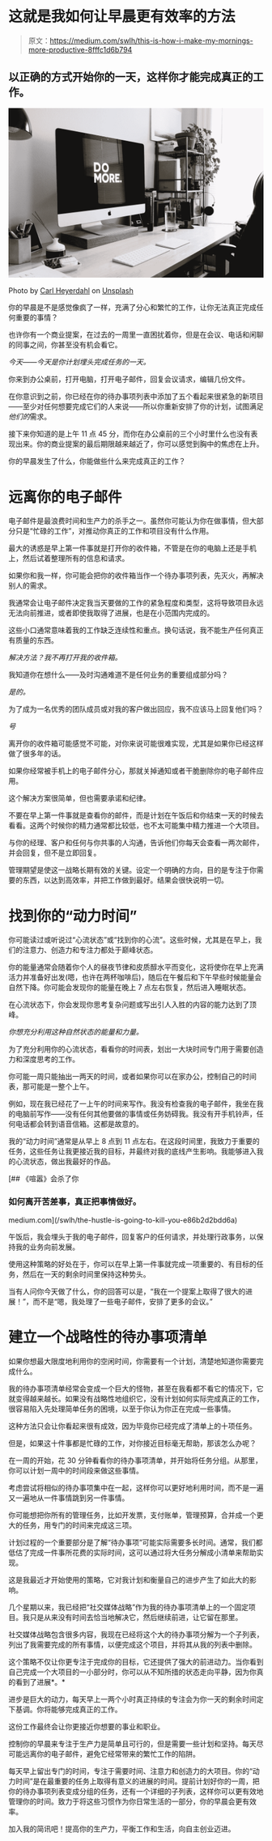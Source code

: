 # 这就是我如何让早晨更有效率的方法

> 原文：<https://medium.com/swlh/this-is-how-i-make-my-mornings-more-productive-8fffc1d6b794>

## 以正确的方式开始你的一天，这样你才能完成真正的工作。

![](img/cd8c38da27c30958c00773d462439a2e.png)

Photo by [Carl Heyerdahl](https://unsplash.com/@carlheyerdahl?utm_source=medium&utm_medium=referral) on [Unsplash](https://unsplash.com?utm_source=medium&utm_medium=referral)

你的早晨是不是感觉像疯了一样，充满了分心和繁忙的工作，让你无法真正完成任何重要的事情？

也许你有一个商业提案，在过去的一周里一直困扰着你，但是在会议、电话和闲聊的同事之间，你甚至没有机会看它。

*今天——今天是你计划埋头完成任务的一天。*

你来到办公桌前，打开电脑，打开电子邮件，回复会议请求，编辑几份文件。

在你意识到之前，你已经在你的待办事项列表中添加了五个看起来很紧急的新项目——至少对任何想要完成它们的人来说——所以你重新安排了你的计划，试图满足*他们的*需求。

接下来你知道的是上午 11 点 45 分，而你在办公桌前的三个小时里什么也没有表现出来。你的商业提案的最后期限越来越近了，你可以感觉到胸中的焦虑在上升。

你的早晨发生了什么，你能做些什么来完成真正的工作？

# 远离你的电子邮件

电子邮件是最浪费时间和生产力的杀手之一。虽然你可能认为你在做事情，但大部分只是“忙碌的工作”，对推动你真正的工作和项目没有什么作用。

最大的诱惑是早上第一件事就是打开你的收件箱，不管是在你的电脑上还是手机上，然后试着整理所有的信息和请求。

如果你和我一样，你可能会把你的收件箱当作一个待办事项列表，先灭火，再解决别人的需求。

我通常会让电子邮件决定我当天要做的工作的紧急程度和类型，这将导致项目永远无法向前推进，或者即使我取得了进展，也是在小范围内完成的。

这些小口通常意味着我的工作缺乏连续性和重点。换句话说，我不能生产任何真正有质量的东西。

*解决方法？我不再打开我的收件箱。*

我知道你在想什么——及时沟通难道不是任何业务的重要组成部分吗？

*是的。*

为了成为一名优秀的团队成员或对我的客户做出回应，我不应该马上回复他们吗？

*号*

离开你的收件箱可能感觉不可能，对你来说可能很难实现，尤其是如果你已经这样做了很多年的话。

如果你经常被手机上的电子邮件分心，那就关掉通知或者干脆删除你的电子邮件应用。

这个解决方案很简单，但也需要承诺和纪律。

不要在早上第一件事就是查看你的邮件，而是计划在午饭后和你结束一天的时候去看看。这两个时候你的精力通常都比较低，也不太可能集中精力推进一个大项目。

与你的经理、客户和任何与你共事的人沟通，告诉他们你每天会查看一两次邮件，并会回复，但不是立即回复。

管理期望是使这一战略长期有效的关键。设定一个明确的方向，目的是专注于你需要的东西，以达到高效率，并把工作做到最好。结果会很快说明一切。

# 找到你的“动力时间”

你可能读过或听说过“心流状态”或“找到你的心流”。这些时候，尤其是在早上，我们的注意力、创造力和专注力都处于巅峰状态。

你的能量通常会随着你个人的昼夜节律和皮质醇水平而变化，这将使你在早上充满活力并准备好出发(嗯，也许在两杯咖啡后)，随后在午餐后和下午早些时候能量会自然下降。你可能会发现你的能量在晚上 7 点左右恢复，然后进入睡眠状态。

在心流状态下，你会发现你思考复杂问题或写出引人入胜的内容的能力达到了顶峰。

*你想充分利用这种自然状态的能量和力量。*

为了充分利用你的心流状态，看看你的时间表，划出一大块时间专门用于需要创造力和深度思考的工作。

你可能一周只能抽出一两天的时间，或者如果你可以在家办公，控制自己的时间表，那可能是一整个上午。

例如，现在我已经花了一上午的时间来写作。我没有检查我的电子邮件，我坐在我的电脑前写作——没有任何其他要做的事情或任务妨碍我。我没有开手机铃声，任何电话都会转到语音信箱。这都是故意的。

我的“动力时间”通常是从早上 8 点到 11 点左右。在这段时间里，我致力于重要的任务，这些任务让我更接近我的目标，并最终对我的底线产生影响。我能够进入我的心流状态，做出我最好的作品。

[](/swlh/the-hustle-is-going-to-kill-you-e86b2d2bdd6a) [## 《喧嚣》会杀了你

### 如何离开苦差事，真正把事情做好。

medium.com](/swlh/the-hustle-is-going-to-kill-you-e86b2d2bdd6a) 

午饭后，我会埋头于我的电子邮件，回复客户的任何请求，并处理行政事务，以保持我的业务向前发展。

使用这种策略的好处在于，你可以在早上第一件事就完成一项重要的、有目标的任务，然后在一天的剩余时间里保持这种势头。

当有人问你今天做了什么，你的回答可以是，“我在一个提案上取得了很大的进展！”，而不是“嗯，我处理了一些电子邮件，安排了更多的会议。”

# 建立一个战略性的待办事项清单

如果你想最大限度地利用你的空闲时间，你需要有一个计划，清楚地知道你需要完成什么。

我的待办事项清单经常会变成一个巨大的怪物，甚至在我看都不看它的情况下，它就变得越来越长。如果没有战略性地组织它，没有计划如何实际完成真正的工作，很容易陷入先处理简单任务的困境，以至于你认为你正在完成一些事情。

这种方法只会让你看起来很有成效，因为毕竟你已经完成了清单上的十项任务。

但是，如果这十件事都是忙碌的工作，对你接近目标毫无帮助，那该怎么办呢？

在一周的开始，花 30 分钟看看你的待办事项清单，并开始将任务分组。从那里，你可以计划一周中的时间段来做这些事情。

考虑尝试将相似的待办事项集中在一起，这样你可以更好地利用时间，而不是一遍又一遍地从一件事情跳到另一件事情。

你可能想把你所有的管理任务，比如开发票，支付账单，管理预算，合并成一个更大的任务，用专门的时间来完成这三项。

计划过程的一个重要部分是了解“待办事项”可能实际需要多长时间。通常，我们都低估了完成一件事所花费的实际时间，这可以通过将大任务分解成小清单来帮助实现。

这是我最近才开始使用的策略，它对我计划和衡量自己的进步产生了如此大的影响。

几个星期以来，我已经把“社交媒体战略”作为我的待办事项清单上的一个固定项目。我只是从来没有时间去恰当地解决它，然后继续前进，让它留在那里。

社交媒体战略包含很多内容，我现在已经将这个大的待办事项分解为一个子列表，列出了我需要完成的所有事情，以便完成这个项目，并将其从我的列表中删除。

这个策略不仅让你更专注于完成你的目标，它还提供了强大的前进动力。当你看到自己完成一个大项目的一小部分时，你可以从不知所措的状态走向平静，因为你真的看到了进展*。*

进步是巨大的动力，每天早上一两个小时真正持续的专注会为你一天的剩余时间定下基调。你将能够完成真正的工作。

这份工作最终会让你更接近你想要的事业和职业。

控制你的早晨来专注于生产力是简单且可行的，但是需要一些计划和坚持。每天尽可能远离你的电子邮件，避免它经常带来的繁忙工作的陷阱。

每天早上留出专门的时间，专注于需要时间、注意力和创造力的大项目。你的“动力时间”是在最重要的任务上取得有意义的进展的时间。提前计划好你的一周，把你的待办事项列表变成分组的任务，还有一个详细的子列表，这样你可以更有效地管理你的时间。致力于将这些习惯作为你日常生活的一部分，你的早晨会更有效率。

加入我的简讯吧！提高你的生产力，平衡工作和生活，向自主创业迈进。